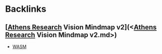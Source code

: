 
# Backlinks
## [[Athens Research](<[Athens Research.md>) Vision Mindmap v2](<[Athens Research](<Athens Research.md>) Vision Mindmap v2.md>)
- [WASM](<WASM.md>)


